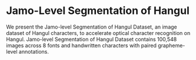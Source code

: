# Jamo-Level Segmentation of Hangul

We present the Jamo-level Segmentation of Hangul Dataset, an image dataset of Hangul characters, to accelerate optical character recognition on Hangul. Jamo-level Segmentation of Hangul Dataset contains 100,548 images across 8 fonts and handwritten characters with paired grapheme-level annotations. 

